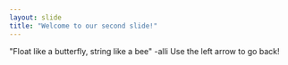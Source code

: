```yaml
---
layout: slide
title: "Welcome to our second slide!"
---
```

"Float like a butterfly, string like a bee" -alli
Use the left arrow to go back!
